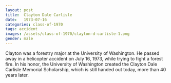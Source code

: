 ```yaml
---
layout: post
title:  Clayton Dale Carlisle
date:   1973-07-16
categories: class-of-1970
tags: accident
images: /assets/class-of-1970/clayton-d-carlisle-1.png
gender: male
---
```

Clayton was a forestry major at the University of Washington. He passed away in a helicopter accident on July 16, 1973, while trying to fight a forest fire. In his honor, the University of Washington created the Clayton Dale Carlisle Memorial Scholarship, which is still handed out today, more than 40 years later.
